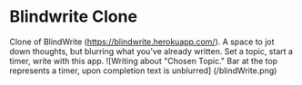 # Blindwrite Clone
 Clone of BlindWrite (https://blindwrite.herokuapp.com/).
 A space to jot down thoughts, but blurring what you've already written. 
 Set a topic, start a timer, write with this app.
![Writing about "Chosen Topic." Bar at the top represents a timer, upon completion text is unblurred] (/blindWrite.png)
